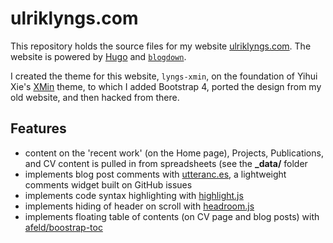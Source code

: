 # ulriklyngs.com

This repository holds the source files for my website [ulriklyngs.com](https://ulriklyngs.com).
The website is powered by [Hugo](https://gohugo.io) and [`blogdown`](https://bookdown.org/yihui/blogdown/).

I created the theme for this website, `lyngs-xmin`, on the foundation of Yihui Xie's [XMin](https://github.com/yihui/hugo-xmin) theme, to which I added Bootstrap 4, ported the design from my old website, and then hacked from there.

## Features
- content on the 'recent work' (on the Home page), Projects, Publications, and CV content is pulled in from spreadsheets (see the **_data/** folder
- implements blog post comments with [utteranc.es](https://utteranc.es), a lightweight comments widget built on GitHub issues
- implements code syntax highlighting with [highlight.js](https://highlightjs.org)
- implements hiding of header on scroll with [headroom.js](https://wicky.nillia.ms/headroom.js/)
- implements floating table of contents (on CV page and blog posts) with [afeld/boostrap-toc](https://afeld.github.io/bootstrap-toc/)
